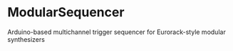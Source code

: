 # ModularSequencer
Arduino-based multichannel trigger sequencer for Eurorack-style modular synthesizers
